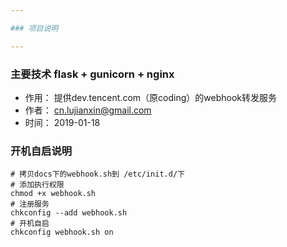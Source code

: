 ```yaml
---

### 项目说明

---
```


### 主要技术 flask + gunicorn + nginx 

- 作用： 提供dev.tencent.com（原coding）的webhook转发服务
- 作者： cn.lujianxin@gmail.com
- 时间： 2019-01-18

### 开机自启说明

```
# 拷贝docs下的webhook.sh到 /etc/init.d/下
# 添加执行权限
chmod +x webhook.sh
# 注册服务
chkconfig --add webhook.sh
# 开机自启
chkconfig webhook.sh on
```
